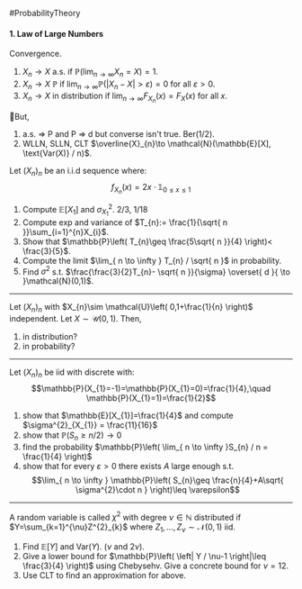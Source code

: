 #ProbabilityTheory 

#### 1. Law of Large Numbers
Convergence.
1. $X_{n} \to X$ a.s. if $\mathbb{P}(\lim_{ n \to \infty }X_{n}=X)=1$.
2. $X_{n}\to X$ $\mathbb{P}$ if $\lim_{ n \to \infty }\mathbb{P}(\left| X_{n}-X \right|>\varepsilon) = 0$ for all $\varepsilon> 0$.
3. $X_{n}\to X$ in distribution if $\lim_{ n \to \infty }F_{X_{n}}(x)=F_{X}(x)$ for all $x$.

But,
1. a.s. => P and P => d but converse isn't true. Ber(1/2).
2. WLLN, SLLN, CLT $\overline{X}_{n}\to \mathcal{N}(\mathbb{E}[X], \text{Var(X)} / n)$.

Let $(X_{n})_{n}$ be an i.i.d sequence where: $$f_{X_{n}}(x)=2x\cdot \mathbb{1}_{0\leq x \leq 1}$$
1. Compute $\mathbb{E}[X_{1}]$ and $\sigma^{2}_{X_{1}}$. 2/3, 1/18
2. Compute exp and variance of $T_{n}:= \frac{1}{\sqrt{ n }}\sum_{i=1}^{n}X_{i}$.
3. Show that $\mathbb{P}\left( T_{n}\geq \frac{5\sqrt{ n }}{4} \right)< \frac{3}{5}$.
4. Compute the limit $\lim_{ n \to \infty } T_{n} / \sqrt{ n }$ in probability. 
5. Find $\sigma^{2}$ s.t. $\frac{\frac{3}{2}T_{n}- \sqrt{ n }}{\sigma} \overset{ d }{ \to }\mathcal{N}(0,1)$.

---
Let $(X_{n})_{n}$ with $X_{n}\sim \mathcal{U}\left( 0,1+\frac{1}{n} \right)$ independent. Let $X\sim \mathcal{U}(0,1)$. Then, 
1. in distribution? 
2. in probability?

---
Let $(X_{n})_{n}$ be iid with discrete with: $$\mathbb{P}(X_{1}=-1)=\mathbb{P}(X_{1}=0)=\frac{1}{4},\quad \mathbb{P}(X_{1}=1)=\frac{1}{2}$$
1. show that $\mathbb{E}[X_{1}]=\frac{1}{4}$ and compute $\sigma^{2}_{X_{1}} = \frac{11}{16}$
2. show that $\mathbb{P}(S_{n}\geq n /2)\to 0$
3. find the probability $\mathbb{P}\left( \lim_{ n \to \infty }S_{n} / n = \frac{1}{4} \right)$
4. show that for every $\varepsilon>0$ there exists $A$ large enough s.t. $$\lim_{ n \to \infty } \mathbb{P}\left( S_{n}\geq \frac{n}{4}+A\sqrt{ \sigma^{2}\cdot n } \right)\leq \varepsilon$$

---
A random variable is called $\chi^{2}$ with degree $\nu\in \mathbb{N}$ distributed if $Y=\sum_{k=1}^{\nu}Z^{2}_{k}$ where $Z_{1},\dots,Z_{\nu}\sim \mathcal{N}(0,1)$ iid.
1. Find $\mathbb{E}[Y]$ and $\text{Var}(Y)$. ($\nu$ and $2\nu$).
2. Give a lower bound for $\mathbb{P}\left( \left| Y / \nu-1 \right|\leq  \frac{3}{4} \right)$ using Chebysehv. Give a concrete bound for $\nu=12$.
3. Use CLT to find an approximation for above. 